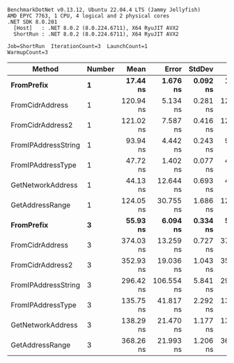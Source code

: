 ```

BenchmarkDotNet v0.13.12, Ubuntu 22.04.4 LTS (Jammy Jellyfish)
AMD EPYC 7763, 1 CPU, 4 logical and 2 physical cores
.NET SDK 8.0.201
  [Host]   : .NET 8.0.2 (8.0.224.6711), X64 RyuJIT AVX2
  ShortRun : .NET 8.0.2 (8.0.224.6711), X64 RyuJIT AVX2

Job=ShortRun  IterationCount=3  LaunchCount=1  
WarmupCount=3  

```
| Method              | Number | Mean      | Error      | StdDev   | Min       | Max       | Gen0   | Allocated |
|-------------------- |------- |----------:|-----------:|---------:|----------:|----------:|-------:|----------:|
| **FromPrefix**          | **1**      |  **17.44 ns** |   **1.676 ns** | **0.092 ns** |  **17.37 ns** |  **17.55 ns** | **0.0007** |      **56 B** |
| FromCidrAddress     | 1      | 120.94 ns |   5.134 ns | 0.281 ns | 120.77 ns | 121.27 ns | 0.0012 |     112 B |
| FromCidrAddress2    | 1      | 121.02 ns |   7.587 ns | 0.416 ns | 120.60 ns | 121.43 ns | 0.0012 |     112 B |
| FromIPAddressString | 1      |  93.94 ns |   4.442 ns | 0.243 ns |  93.70 ns |  94.18 ns | 0.0006 |      56 B |
| FromIPAddressType   | 1      |  47.72 ns |   1.402 ns | 0.077 ns |  47.66 ns |  47.81 ns | 0.0010 |      88 B |
| GetNetworkAddress   | 1      |  44.13 ns |  12.644 ns | 0.693 ns |  43.35 ns |  44.67 ns | 0.0007 |      56 B |
| GetAddressRange     | 1      | 124.05 ns |  30.755 ns | 1.686 ns | 122.69 ns | 125.94 ns | 0.0019 |     168 B |
| **FromPrefix**          | **3**      |  **55.93 ns** |   **6.094 ns** | **0.334 ns** |  **55.55 ns** |  **56.19 ns** | **0.0020** |     **168 B** |
| FromCidrAddress     | 3      | 374.03 ns |  13.259 ns | 0.727 ns | 373.20 ns | 374.47 ns | 0.0038 |     336 B |
| FromCidrAddress2    | 3      | 352.93 ns |  19.036 ns | 1.043 ns | 351.93 ns | 354.01 ns | 0.0038 |     336 B |
| FromIPAddressString | 3      | 296.42 ns | 106.554 ns | 5.841 ns | 292.67 ns | 303.15 ns | 0.0019 |     168 B |
| FromIPAddressType   | 3      | 135.75 ns |  41.817 ns | 2.292 ns | 134.10 ns | 138.36 ns | 0.0031 |     264 B |
| GetNetworkAddress   | 3      | 138.29 ns |  21.470 ns | 1.177 ns | 137.31 ns | 139.59 ns | 0.0019 |     168 B |
| GetAddressRange     | 3      | 368.26 ns |  21.993 ns | 1.206 ns | 367.05 ns | 369.46 ns | 0.0057 |     504 B |
